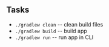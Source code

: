 <h2>Tasks</h2>
<ul>
    <li><code>./gradlew clean</code>     --     clean build files</li>
    <li><code>./gradlew build</code>     --     build app </li>
    <li><code>./gradlew run</code>       --     run app in CLI</li>
</ul>
